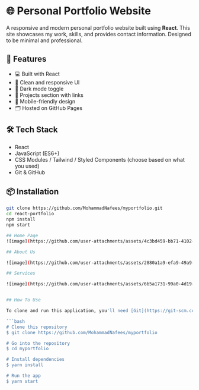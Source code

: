 # 🌐 Personal Portfolio Website

A responsive and modern personal portfolio website built using **React**. This site showcases my work, skills, and provides contact information. Designed to be minimal and professional.

## 🚀 Features

- 💻 Built with React
- 🎨 Clean and responsive UI
- 🌙 Dark mode toggle
- 🧰 Projects section with links
- 📱 Mobile-friendly design
- 🗂️ Hosted on GitHub Pages

## 🛠️ Tech Stack

- React
- JavaScript (ES6+)
- CSS Modules / Tailwind / Styled Components (choose based on what you used)
- Git & GitHub

## 📦 Installation

```bash
git clone https://github.com/MohammadNafees/myportfolio.git
cd react-portfolio
npm install
npm start

## Home Page
![image](https://github.com/user-attachments/assets/4c3bd459-bb71-4102-a05a-a3d3091c60a9)

## About Us

![image](https://github.com/user-attachments/assets/2880a1a9-efa9-49a9-ad7e-043813c5efd5)

## Services

![image](https://github.com/user-attachments/assets/6b5a1731-99a0-4d19-95fe-e45c55dfb75b)


## How To Use

To clone and run this application, you'll need [Git](https://git-scm.com) and [Node.js](https://nodejs.org/en/download/). From your command line:

```bash
# Clone this repository
$ git clone https://github.com/MohammadNafees/myportfolio

# Go into the repository
$ cd myportfolio

# Install dependencies
$ yarn install

# Run the app
$ yarn start
```

<!-- ## Credits

This website uses the following open source packages:

- [Node.js](https://nodejs.org/)





## License

MIT


> Twitter [@CodeWithNafees](https://twitter.com/CodeWithNafees) -->
